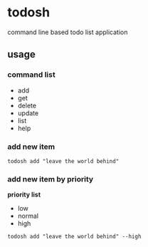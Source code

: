 # todosh
command line based todo list application

## usage

### command list

* add
* get
* delete
* update
* list
* help

### add new item
``
todosh add "leave the world behind"
``

### add new item by priority

**priority list**

* low
* normal
* high

``
todosh add "leave the world behind" --high
``

### 
